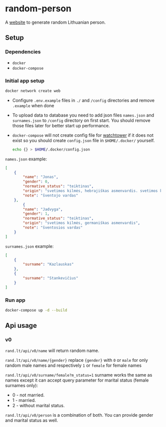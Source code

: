 # random-person

A [website](https://rand.lt) to generate random Lithuanian person.

## Setup

### Dependencies

- `docker`
- `docker-compose`

### Initial app setup

```sh
docker network create web
```

- Configure `.env.example` files in `./` and `/config` directories and remove `.example` when done
- To upload data to database you need to add json files `names.json` and `surnames.json` to `/config` directory on first start. You should remove those files later for better start up performance.
- `docker-compose` will not create config file for [watchtower](https://github.com/containrrr/watchtower) if it does not exist so you should create `config.json` file in `$HOME/.docker/` yourself.

  ```sh
  echo {} > $HOME/.docker/config.json
  ```

`names.json` example:

```json names.json example
[
    {
        "name": "Jonas",
        "gender": 0,
        "normative_status": "teiktinas",
        "origin": "svetimos kilmės, hebrajiškas asmenvardis. svetimos kilmės, trumpinys",
        "note": "šventojo vardas"
    },
        {
        "name": "Jadvyga",
        "gender": 1,
        "normative_status": "teiktinas",
        "origin": "svetimos kilmės, germaniškas asmenvardis",
        "note": "šventosios vardas"
    }
]
```

`surnames.json` example:

```json
[
    {
        "surname": "Kazlauskas"
    },
    {
        "surname": "Stankevičius"
    }
]
```

### Run app

```sh
docker-compose up -d --build
```

## Api usage

### v0

`rand.lt/api/v0/name` will return random name.

`rand.lt/api/v0/name/{gender}` replace `{gender}` with `0` or `male` for only random male names and respectively `1` or `female` for female names

`rand.lt/api/v0/surname/female?m_status=1` surname works the same as names except it can accept query parameter for marital status (female surnames only):

- 0 - not married.
- 1 - married.
- 2 - without marital status.

`rand.lt/api/v0/person` is a combination of both. You can provide gender and marital status as well.
